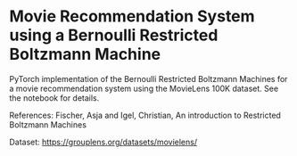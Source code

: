 # Movie Recommendation System using a Bernoulli Restricted Boltzmann Machine
PyTorch implementation of the Bernoulli Restricted Boltzmann Machines for a movie recommendation system using the MovieLens 100K dataset. See the notebook for details.

References: Fischer, Asja and Igel, Christian, An introduction to Restricted Boltzmann Machines

Dataset: https://grouplens.org/datasets/movielens/
